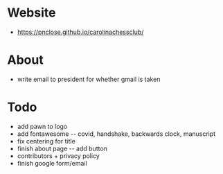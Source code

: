 # Website
* https://pnclose.github.io/carolinachessclub/

# About

* write email to president for whether gmail is taken

# Todo

* add pawn to logo
* add fontawesome -- covid, handshake, backwards clock, manuscript
* fix centering for title
* finish about page -- add button
* contributors + privacy policy
* finish google form/email
